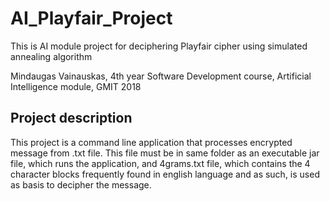 # AI_Playfair_Project
This is AI module project for deciphering Playfair cipher using simulated annealing algorithm

Mindaugas Vainauskas, 4th year Software Development course, Artificial Intelligence module, GMIT 2018

## Project description

This project is a command line application that processes encrypted message from .txt file. This file must be in same folder as an executable jar file, which runs the application, and 4grams.txt file, which contains the 4 character blocks frequently found in english language and as such, is used as basis to decipher the message.
